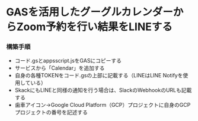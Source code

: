 GASを活用したグーグルカレンダーからZoom予約を行い結果をLINEする
====

### 構築手順
- コード.gsとappsscript.jsをGASにコピーする
- サービスから「Calendar」を追加する
- 自身の各種TOKENをコード.gsの上部に記載する（LINEはLINE Notifyを使用している）
- SkackにもLINEと同様の通知を行う場合は、SlackのWebhookのURLも記載する
- 歯車アイコン→Google Cloud Platform（GCP）プロジェクトに自身のGCPプロジェクトの番号を記述する

